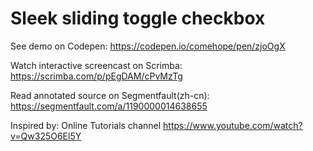 # Sleek sliding toggle checkbox

See demo on Codepen: https://codepen.io/comehope/pen/zjoOgX

Watch interactive screencast on Scrimba: https://scrimba.com/p/pEgDAM/cPvMzTg

Read annotated source on Segmentfault(zh-cn): https://segmentfault.com/a/1190000014638655

Inspired by: Online Tutorials channel https://www.youtube.com/watch?v=Qw325O6El5Y
